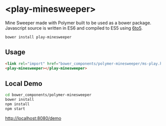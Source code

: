 &lt;play-minesweeper&gt;
===================================

Mine Sweeper made with Polymer built to be used as a bower package. Javascript source is written in
ES6 and compiled to ES5 using [6to5](http://6to5.org/).

```
bower install play-minesweeper
```

Usage
-----

```html
<link rel="import" href="bower_components/polymer-minesweeper/ms-play.html">
<play-minesweeper></play-minesweeper>
```

Local Demo
----------
```bash
cd bower_components/polymer-minesweeper
bower install
npm install
npm start
```
[http://localhost:8080/demo](http://localhost:8080/demo)

